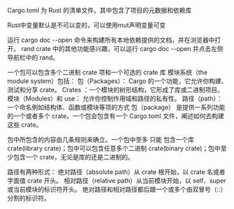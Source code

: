 Cargo.toml 为 Rust 的清单文件。其中包含了项目的元数据和依赖库

Rust中变量默认是不可以变的，可以使用mut声明变量可变

运行 cargo doc --open 命令来构建所有本地依赖提供的文档，并在浏览器中打开。
rand crate 中的其他功能感兴趣，可以运行 cargo doc --open 并点击左侧导航栏中的 rand。

一个包可以包含多个二进制 crate 项和一个可选的 crate 库
模块系统（the module system）包括：
    包（Packages）： Cargo 的一个功能，它允许你构建、测试和分享 crate。
    Crates ：一个模块的树形结构，它形成了库或二进制项目。
    模块（Modules）和 use： 允许你控制作用域和路径的私有性。
    路径（path）：一个命名例如结构体、函数或模块等项的方式
包（package） 是提供一系列功能的一个或者多个 crate。一个包会包含有一个 Cargo.toml 文件，阐述如何去构建这些 crate。

包中所包含的内容由几条规则来确立。一个包中至多 只能 包含一个库 crate(library crate)；包中可以包含任意多个二进制 crate(binary crate)；包中至少包含一个 crate，无论是库的还是二进制的。

路径有两种形式：
绝对路径（absolute path）从 crate 根开始，以 crate 名或者字面值 crate 开头。
相对路径（relative path）从当前模块开始，以 self、super 或当前模块的标识符开头。
绝对路径和相对路径都后跟一个或多个由双冒号（::）分割的标识符。




















































































































